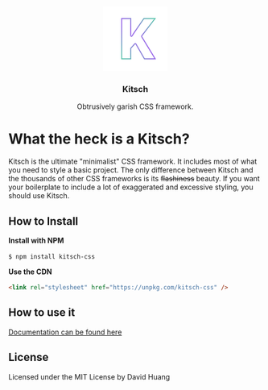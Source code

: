 <p align="center">
    <img src="kitschlogo.png" alt="Kitsch Logo">
    <h3 align="center">Kitsch</h3>
    <p align="center">Obtrusively garish CSS framework.</p>
</p>

# What the heck is a Kitsch?

Kitsch is the ultimate "minimalist" CSS framework. It includes most of what you need to style a basic project.
The only difference between Kitsch and the thousands of other CSS frameworks is its ~~flashiness~~ beauty.
If you want your boilerplate to include a lot of exaggerated and excessive styling, you should use Kitsch.

## How to Install
__Install with NPM__

`$ npm install kitsch-css`

__Use the CDN__

```html
<link rel="stylesheet" href="https://unpkg.com/kitsch-css" />
```

## How to use it
[Documentation can be found here](https://www.davdhng.github.io/kitsch)

## License
Licensed under the MIT License by David Huang
